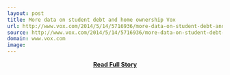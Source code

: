 ```yaml
---
layout: post
title: More data on student debt and home ownership Vox
url: http://www.vox.com/2014/5/14/5716936/more-data-on-student-debt-and-home-ownership
source: http://www.vox.com/2014/5/14/5716936/more-data-on-student-debt-and-home-ownership
domain: www.vox.com
image: 
---
```


<p></p>
<center><p><a href="http://www.vox.com/2014/5/14/5716936/more-data-on-student-debt-and-home-ownership" style='padding:25px; font-sze:18px; font-weight: bold;'>Read Full Story</a></p></center>
